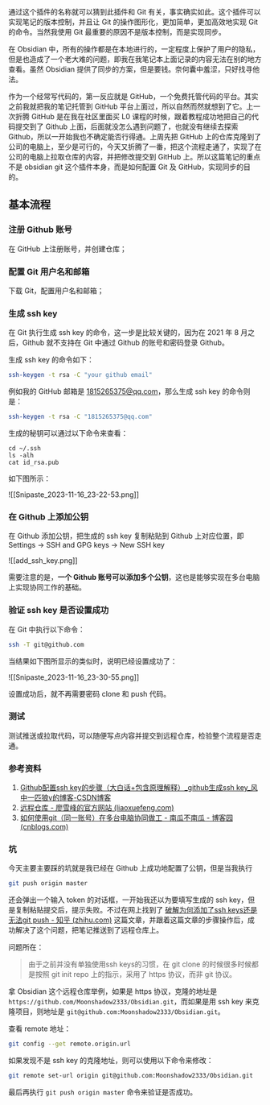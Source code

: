 
通过这个插件的名称就可以猜到此插件和 Git 有关，事实确实如此。这个插件可以实现笔记的版本控制，并且让 Git 的操作图形化，更加简单，更加高效地实现 Git 的命令。当然我使用 Git 最重要的原因不是版本控制，而是实现同步。

在 Obsidian 中，所有的操作都是在本地进行的，一定程度上保护了用户的隐私，但是也造成了一个老大难的问题，即我在我笔记本上面记录的内容无法在别的地方查看。虽然 Obsidian 提供了同步的方案，但是要钱。奈何囊中羞涩，只好找寻他法。

作为一个经常写代码的，第一反应就是 GitHub，一个免费托管代码的平台。其实之前我就把我的笔记托管到 GitHub 平台上面过，所以自然而然就想到了它。上一次折腾 GitHub 是在我在社区里面买 L0 课程的时候，跟着教程成功地把自己的代码提交到了 Github 上面，后面就没怎么遇到问题了，也就没有继续去探索 Github，所以一开始我也不确定能否行得通。上周先把 GitHub 上的仓库克隆到了公司的电脑上，至少是可行的，今天又折腾了一番，把这个流程走通了，实现了在公司的电脑上拉取仓库的内容，并把修改提交到 GitHub 上。所以这篇笔记的重点不是 obsidian git 这个插件本身，而是如何配置 Git 及 GitHub，实现同步的目的。

## 基本流程

### 注册 Github 账号

在 GitHub 上注册账号，并创建仓库；

### 配置 Git 用户名和邮箱

下载 Git，配置用户名和邮箱；

### 生成 ssh key

在 Git 执行生成 ssh key 的命令，这一步是比较关键的，因为在 2021 年 8 月之后，Github 就不支持在 Git 中通过 Github 的账号和密码登录 Github。

生成 ssh key 的命令如下：

```bash
ssh-keygen -t rsa -C "your github email"
```

例如我的 GitHub 邮箱是 1815265375@qq.com，那么生成 ssh key 的命令则是：

```bash
ssh-keygen -t rsa -C "1815265375@qq.com"
```

生成的秘钥可以通过以下命令来查看：

```
cd ~/.ssh
ls -alh
cat id_rsa.pub
```

如下图所示：

![[Snipaste_2023-11-16_23-22-53.png]]

### 在 Github 上添加公钥

在 Github 添加公钥，把生成的 ssh key 复制粘贴到 Github 上对应位置，即 Settings -> SSH and GPG keys -> New SSH key

![[add_ssh_key.png]]

需要注意的是，**一个 Github 账号可以添加多个公钥**，这也是能够实现在多台电脑上实现协同工作的基础。

### 验证 ssh key 是否设置成功

在 Git 中执行以下命令：

```bash
ssh -T git@github.com
```

当结果如下图所显示的类似时，说明已经设置成功了：

![[Snipaste_2023-11-16_23-30-55.png]]

设置成功后，就不再需要密码 clone 和 push 代码。

### 测试

测试推送或拉取代码，可以随便写点内容并提交到远程仓库，检验整个流程是否走通。

### 参考资料

1. [Github配置ssh key的步骤（大白话+包含原理解释）_github生成ssh key_风中一匹狼v的博客-CSDN博客](https://blog.csdn.net/weixin_42310154/article/details/118340458)
2. [远程仓库 - 廖雪峰的官方网站 (liaoxuefeng.com)](https://www.liaoxuefeng.com/wiki/896043488029600/896954117292416)
3. [如何使用git（同一账号）在多台电脑协同做工 - 南瓜不南瓜 - 博客园 (cnblogs.com)](https://www.cnblogs.com/Ye-zixiao/p/12233193.html)

### 坑

今天主要主要踩的坑就是我已经在 Github 上成功地配置了公钥，但是当我执行

```bash
git push origin master
```

还会弹出一个输入 token 的对话框，一开始我还以为要填写生成的 ssh key，但是复制粘贴提交后，提示失败。不过在网上找到了 [破解为何添加了ssh keys还是无法git push - 知乎 (zhihu.com)](https://zhuanlan.zhihu.com/p/406922505) 这篇文章，并跟着这篇文章的步骤操作后，成功解决了这个问题，把笔记推送到了远程仓库上。

问题所在：

> 由于之前并没有单独使用ssh keys的习惯，在 git clone 的时候很多时候都是按照 git init repo 上的指示，采用了 https 协议，而非 git 协议。

拿 Obsidian 这个远程仓库举例，如果是 https 协议，克隆的地址是 `https://github.com/Moonshadow2333/Obsidian.git`，而如果是用 ssh key 来克隆项目，则地址是 `git@github.com:Moonshadow2333/Obsidian.git`。

查看 remote 地址：

```bash
git config --get remote.origin.url
```

如果发现不是 ssh key 的克隆地址，则可以使用以下命令来修改：

```bash
git remote set-url origin git@github.com:Moonshadow2333/Obsidian.git
```

最后再执行 `git push origin master` 命令来验证是否成功。
